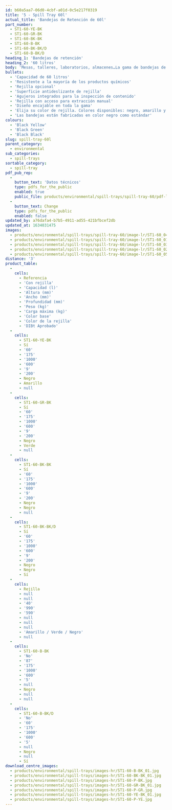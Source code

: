 ```yaml
---
id: b60a5aa7-06d0-4cbf-a01d-0c5e217f0319
title: '5 - Spill Tray 60l'
actual_title: 'Bandejas de Retención de 60l'
part_number:
  - ST1-60-YE-BK
  - ST1-60-GR-BK
  - ST1-60-BK-BK
  - ST1-60-B-BK
  - ST1-60-BK-BK/D
  - ST1-60-B-BK/D
heading_1: 'Bandejas de retención'
heading_2: '60 litros'
body: 'Mesas, talleres, laboratorios, almacenes…La gama de bandejas de retención es una solución para evitar derrames de líquidos o productos químicos peligrosos'
bullets:
  - 'Capacidad de 60 litros'
  - 'Resistente a la mayoría de los productos químicos'
  - 'Rejilla opcional'
  - 'Superficie antideslizante de rejilla'
  - 'Agujeros integrados para la inspección de contenido'
  - 'Rejilla con acceso para extracción manual'
  - 'Diseño encajable en toda la gama'
  - 'Elija su color de rejilla. Colores disponibles: negro, amarillo y verde'
  - 'Las bandejas están fabricadas en color negro como estándar'
colours:
  - 'Black Yellow'
  - 'Black Green'
  - 'Black Black'
slug: spill-tray-60l
parent_category:
  - environmental
sub_categories:
  - spill-trays
sortable_category:
  - spill-tray
pdf_pub_rep:
  -
    button_text: 'Datos técnicos'
    type: pdfs_for_the_public
    enabled: true
    public_file: products/environmental/spill-trays/spill-tray-60/pdf-lr/EV-Spill-Tray-(60L)-TD_ES.pdf
  -
    button_text: Change
    type: pdfs_for_the_public
    enabled: false
updated_by: a76dafa4-b7b5-4911-ad55-421bfbcef2db
updated_at: 1634031475
images:
  - products/environmental/spill-trays/spill-tray-60/image-lr/ST1-60_04.jpg
  - products/environmental/spill-trays/spill-tray-60/image-lr/ST1-60_01.jpg
  - products/environmental/spill-trays/spill-tray-60/image-lr/ST1-60_03.jpg
  - products/environmental/spill-trays/spill-tray-60/image-lr/ST1-60_02.jpg
  - products/environmental/spill-trays/spill-tray-60/image-lr/ST1-60_05.jpg
distance: '3'
product_table:
  -
    cells:
      - Referencia
      - 'Con rejilla'
      - 'Capacidad (l)'
      - 'Altura (mm)'
      - 'Ancho (mm)'
      - 'Profundidad (mm)'
      - 'Peso (kg)'
      - 'Carga máxima (kg)'
      - 'Color base'
      - 'Color de la rejilla'
      - 'DIBt Aprobado'
  -
    cells:
      - ST1-60-YE-BK
      - Sí
      - '60'
      - '175'
      - '1000'
      - '600'
      - '9'
      - '200'
      - Negro
      - Amarillo
      - null
  -
    cells:
      - ST1-60-GR-BK
      - Sí
      - '60'
      - '175'
      - '1000'
      - '600'
      - '9'
      - '200'
      - Negro
      - Verde
      - null
  -
    cells:
      - ST1-60-BK-BK
      - Sí
      - '60'
      - '175'
      - '1000'
      - '600'
      - '9'
      - '200'
      - Negro
      - Negro
      - null
  -
    cells:
      - ST1-60-BK-BK/D
      - Sí
      - '60'
      - '175'
      - '1000'
      - '600'
      - '9'
      - '200'
      - Negro
      - Negro
      - Sí
  -
    cells:
      - Rejilla
      - null
      - null
      - '40'
      - '990'
      - '590'
      - null
      - null
      - null
      - 'Amarillo / Verde / Negro'
      - null
  -
    cells:
      - ST1-60-B-BK
      - 'No'
      - '87'
      - '175'
      - '1000'
      - '600'
      - '5'
      - null
      - Negro
      - null
      - null
  -
    cells:
      - ST1-60-B-BK/D
      - 'No'
      - '60'
      - '175'
      - '1000'
      - '600'
      - '5'
      - null
      - Negro
      - null
      - Sí
download_centre_images:
  - products/environmental/spill-trays/images-hr/ST1-60-B-BK_01.jpg
  - products/environmental/spill-trays/images-hr/ST1-60-BK-BK_01.jpg
  - products/environmental/spill-trays/images-hr/ST1-60-P-BK.jpg
  - products/environmental/spill-trays/images-hr/ST1-60-GR-BK_01.jpg
  - products/environmental/spill-trays/images-hr/ST1-60-P-GR.jpg
  - products/environmental/spill-trays/images-hr/ST1-60-YE-BK_01.jpg
  - products/environmental/spill-trays/images-hr/ST1-60-P-YE.jpg
---
```

